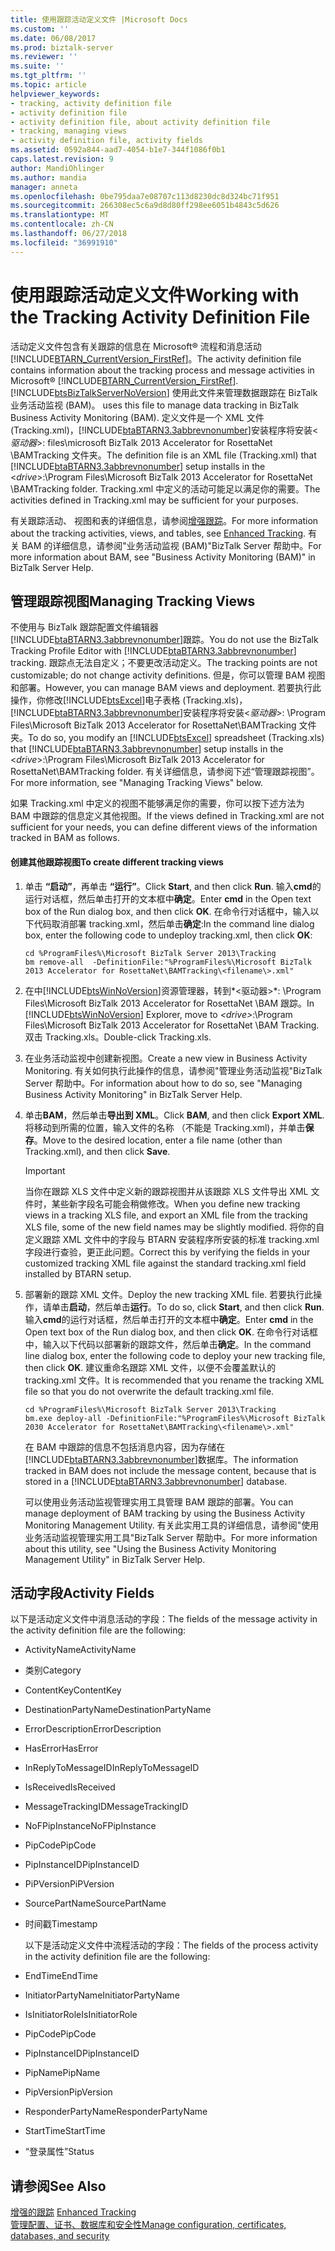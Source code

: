 ```yaml
---
title: 使用跟踪活动定义文件 |Microsoft Docs
ms.custom: ''
ms.date: 06/08/2017
ms.prod: biztalk-server
ms.reviewer: ''
ms.suite: ''
ms.tgt_pltfrm: ''
ms.topic: article
helpviewer_keywords:
- tracking, activity definition file
- activity definition file
- activity definition file, about activity definition file
- tracking, managing views
- activity definition file, activity fields
ms.assetid: 0592a844-aad7-4054-b1e7-344f1086f0b1
caps.latest.revision: 9
author: MandiOhlinger
ms.author: mandia
manager: anneta
ms.openlocfilehash: 0be795daa7e08707c113d8230dc8d324bc71f951
ms.sourcegitcommit: 266308ec5c6a9d8d80ff298ee6051b4843c5d626
ms.translationtype: MT
ms.contentlocale: zh-CN
ms.lasthandoff: 06/27/2018
ms.locfileid: "36991910"
---
```

# <a name="working-with-the-tracking-activity-definition-file"></a><span data-ttu-id="143d7-102">使用跟踪活动定义文件</span><span class="sxs-lookup"><span data-stu-id="143d7-102">Working with the Tracking Activity Definition File</span></span>
<span data-ttu-id="143d7-103">活动定义文件包含有关跟踪的信息在 Microsoft® 流程和消息活动[!INCLUDE[BTARN_CurrentVersion_FirstRef](../../includes/btarn-currentversion-firstref-md.md)]。</span><span class="sxs-lookup"><span data-stu-id="143d7-103">The activity definition file contains information about the tracking process and message activities in Microsoft® [!INCLUDE[BTARN_CurrentVersion_FirstRef](../../includes/btarn-currentversion-firstref-md.md)].</span></span> [!INCLUDE[btsBizTalkServerNoVersion](../../includes/btsbiztalkservernoversion-md.md)]<span data-ttu-id="143d7-104"> 使用此文件来管理数据跟踪在 BizTalk 业务活动监视 (BAM)。</span><span class="sxs-lookup"><span data-stu-id="143d7-104"> uses this file to manage data tracking in BizTalk Business Activity Monitoring (BAM).</span></span> <span data-ttu-id="143d7-105">定义文件是一个 XML 文件 (Tracking.xml)，[!INCLUDE[btaBTARN3.3abbrevnonumber](../../includes/btabtarn3-3abbrevnonumber-md.md)]安装程序将安装\<*驱动器*\>: files\microsoft BizTalk 2013 Accelerator for RosettaNet \BAMTracking 文件夹。</span><span class="sxs-lookup"><span data-stu-id="143d7-105">The definition file is an XML file (Tracking.xml) that [!INCLUDE[btaBTARN3.3abbrevnonumber](../../includes/btabtarn3-3abbrevnonumber-md.md)] setup installs in the \<*drive*\>:\Program Files\Microsoft BizTalk 2013 Accelerator for RosettaNet \BAMTracking folder.</span></span> <span data-ttu-id="143d7-106">Tracking.xml 中定义的活动可能足以满足你的需要。</span><span class="sxs-lookup"><span data-stu-id="143d7-106">The activities defined in Tracking.xml may be sufficient for your purposes.</span></span>  
  
 <span data-ttu-id="143d7-107">有关跟踪活动、 视图和表的详细信息，请参阅[增强跟踪](../../adapters-and-accelerators/accelerator-rosettanet/enhanced-tracking.md)。</span><span class="sxs-lookup"><span data-stu-id="143d7-107">For more information about the tracking activities, views, and tables, see [Enhanced Tracking](../../adapters-and-accelerators/accelerator-rosettanet/enhanced-tracking.md).</span></span> <span data-ttu-id="143d7-108">有关 BAM 的详细信息，请参阅"业务活动监视 (BAM)"BizTalk Server 帮助中。</span><span class="sxs-lookup"><span data-stu-id="143d7-108">For more information about BAM, see "Business Activity Monitoring (BAM)" in BizTalk Server Help.</span></span>  
  
## <a name="managing-tracking-views"></a><span data-ttu-id="143d7-109">管理跟踪视图</span><span class="sxs-lookup"><span data-stu-id="143d7-109">Managing Tracking Views</span></span>  
 <span data-ttu-id="143d7-110">不使用与 BizTalk 跟踪配置文件编辑器[!INCLUDE[btaBTARN3.3abbrevnonumber](../../includes/btabtarn3-3abbrevnonumber-md.md)]跟踪。</span><span class="sxs-lookup"><span data-stu-id="143d7-110">You do not use the BizTalk Tracking Profile Editor with [!INCLUDE[btaBTARN3.3abbrevnonumber](../../includes/btabtarn3-3abbrevnonumber-md.md)] tracking.</span></span> <span data-ttu-id="143d7-111">跟踪点无法自定义；不要更改活动定义。</span><span class="sxs-lookup"><span data-stu-id="143d7-111">The tracking points are not customizable; do not change activity definitions.</span></span> <span data-ttu-id="143d7-112">但是，你可以管理 BAM 视图和部署。</span><span class="sxs-lookup"><span data-stu-id="143d7-112">However, you can manage BAM views and deployment.</span></span> <span data-ttu-id="143d7-113">若要执行此操作，你修改[!INCLUDE[btsExcel](../../includes/btsexcel-md.md)]电子表格 (Tracking.xls)，[!INCLUDE[btaBTARN3.3abbrevnonumber](../../includes/btabtarn3-3abbrevnonumber-md.md)]安装程序将安装\<*驱动器*\>: \Program Files\Microsoft BizTalk 2013 Accelerator for RosettaNet\BAMTracking 文件夹。</span><span class="sxs-lookup"><span data-stu-id="143d7-113">To do so, you modify an [!INCLUDE[btsExcel](../../includes/btsexcel-md.md)] spreadsheet (Tracking.xls) that [!INCLUDE[btaBTARN3.3abbrevnonumber](../../includes/btabtarn3-3abbrevnonumber-md.md)] setup installs in the \<*drive*\>:\Program Files\Microsoft BizTalk 2013 Accelerator for RosettaNet\BAMTracking folder.</span></span> <span data-ttu-id="143d7-114">有关详细信息，请参阅下述“管理跟踪视图”。</span><span class="sxs-lookup"><span data-stu-id="143d7-114">For more information, see "Managing Tracking Views" below.</span></span>  
  
 <span data-ttu-id="143d7-115">如果 Tracking.xml 中定义的视图不能够满足你的需要，你可以按下述方法为 BAM 中跟踪的信息定义其他视图。</span><span class="sxs-lookup"><span data-stu-id="143d7-115">If the views defined in Tracking.xml are not sufficient for your needs, you can define different views of the information tracked in BAM as follows.</span></span>  
  
#### <a name="to-create-different-tracking-views"></a><span data-ttu-id="143d7-116">创建其他跟踪视图</span><span class="sxs-lookup"><span data-stu-id="143d7-116">To create different tracking views</span></span>  
  
1. <span data-ttu-id="143d7-117">单击 **“启动”**，再单击 **“运行”**。</span><span class="sxs-lookup"><span data-stu-id="143d7-117">Click **Start**, and then click **Run**.</span></span> <span data-ttu-id="143d7-118">输入**cmd**的运行对话框，然后单击打开的文本框中**确定**。</span><span class="sxs-lookup"><span data-stu-id="143d7-118">Enter **cmd** in the Open text box of the Run dialog box, and then click **OK**.</span></span> <span data-ttu-id="143d7-119">在命令行对话框中，输入以下代码取消部署 tracking.xml，然后单击**确定**:</span><span class="sxs-lookup"><span data-stu-id="143d7-119">In the command line dialog box, enter the following code to undeploy tracking.xml, then click **OK**:</span></span>  
  
   ```  
   cd %ProgramFiles%\Microsoft BizTalk Server 2013\Tracking  
   bm remove-all  -DefinitionFile:"%ProgramFiles%\Microsoft BizTalk 2013 Accelerator for RosettaNet\BAMTracking\<filename\>.xml"  
   ```  
  
2. <span data-ttu-id="143d7-120">在中[!INCLUDE[btsWinNoVersion](../../includes/btswinnoversion-md.md)]资源管理器，转到*\<驱动器\>*: \Program Files\Microsoft BizTalk 2013 Accelerator for RosettaNet \BAM 跟踪。</span><span class="sxs-lookup"><span data-stu-id="143d7-120">In [!INCLUDE[btsWinNoVersion](../../includes/btswinnoversion-md.md)] Explorer, move to *\<drive\>*:\Program Files\Microsoft BizTalk 2013 Accelerator for RosettaNet \BAM Tracking.</span></span> <span data-ttu-id="143d7-121">双击 Tracking.xls。</span><span class="sxs-lookup"><span data-stu-id="143d7-121">Double-click Tracking.xls.</span></span>  
  
3. <span data-ttu-id="143d7-122">在业务活动监视中创建新视图。</span><span class="sxs-lookup"><span data-stu-id="143d7-122">Create a new view in Business Activity Monitoring.</span></span> <span data-ttu-id="143d7-123">有关如何执行此操作的信息，请参阅"管理业务活动监视"BizTalk Server 帮助中。</span><span class="sxs-lookup"><span data-stu-id="143d7-123">For information about how to do so, see "Managing Business Activity Monitoring" in BizTalk Server Help.</span></span>  
  
4. <span data-ttu-id="143d7-124">单击**BAM**，然后单击**导出到 XML**。</span><span class="sxs-lookup"><span data-stu-id="143d7-124">Click **BAM**, and then click **Export XML**.</span></span> <span data-ttu-id="143d7-125">将移动到所需的位置，输入文件的名称 （不能是 Tracking.xml)，并单击**保存**。</span><span class="sxs-lookup"><span data-stu-id="143d7-125">Move to the desired location, enter a file name (other than Tracking.xml), and then click **Save**.</span></span>  
  
   > [!IMPORTANT]
   >  <span data-ttu-id="143d7-126">当你在跟踪 XLS 文件中定义新的跟踪视图并从该跟踪 XLS 文件导出 XML 文件时，某些新字段名可能会稍做修改。</span><span class="sxs-lookup"><span data-stu-id="143d7-126">When you define new tracking views in a tracking XLS file, and export an XML file from the tracking XLS file, some of the new field names may be slightly modified.</span></span> <span data-ttu-id="143d7-127">将你的自定义跟踪 XML 文件中的字段与 BTARN 安装程序所安装的标准 tracking.xml 字段进行查验，更正此问题。</span><span class="sxs-lookup"><span data-stu-id="143d7-127">Correct this by verifying the fields in your customized tracking XML file against the standard tracking.xml field installed by BTARN setup.</span></span>  
  
5. <span data-ttu-id="143d7-128">部署新的跟踪 XML 文件。</span><span class="sxs-lookup"><span data-stu-id="143d7-128">Deploy the new tracking XML file.</span></span> <span data-ttu-id="143d7-129">若要执行此操作，请单击**启动**，然后单击**运行**。</span><span class="sxs-lookup"><span data-stu-id="143d7-129">To do so, click **Start**, and then click **Run**.</span></span> <span data-ttu-id="143d7-130">输入**cmd**的运行对话框，然后单击打开的文本框中**确定**。</span><span class="sxs-lookup"><span data-stu-id="143d7-130">Enter **cmd** in the Open text box of the Run dialog box, and then click **OK**.</span></span> <span data-ttu-id="143d7-131">在命令行对话框中，输入以下代码以部署新的跟踪文件，然后单击**确定**。</span><span class="sxs-lookup"><span data-stu-id="143d7-131">In the command line dialog box, enter the following code to deploy your new tracking file, then click **OK**.</span></span> <span data-ttu-id="143d7-132">建议重命名跟踪 XML 文件，以便不会覆盖默认的 tracking.xml 文件。</span><span class="sxs-lookup"><span data-stu-id="143d7-132">It is recommended that you rename the tracking XML file so that you do not overwrite the default tracking.xml file.</span></span>  
  
   ```  
   cd %ProgramFiles%\Microsoft BizTalk Server 2013\Tracking  
   bm.exe deploy-all -DefinitionFile:"%ProgramFiles%\Microsoft BizTalk 2030 Accelerator for RosettaNet\BAMTracking\<filename\>.xml"  
   ```  
  
   <span data-ttu-id="143d7-133">在 BAM 中跟踪的信息不包括消息内容，因为存储在[!INCLUDE[btaBTARN3.3abbrevnonumber](../../includes/btabtarn3-3abbrevnonumber-md.md)]数据库。</span><span class="sxs-lookup"><span data-stu-id="143d7-133">The information tracked in BAM does not include the message content, because that is stored in a [!INCLUDE[btaBTARN3.3abbrevnonumber](../../includes/btabtarn3-3abbrevnonumber-md.md)] database.</span></span>  
  
   <span data-ttu-id="143d7-134">可以使用业务活动监视管理实用工具管理 BAM 跟踪的部署。</span><span class="sxs-lookup"><span data-stu-id="143d7-134">You can manage deployment of BAM tracking by using the Business Activity Monitoring Management Utility.</span></span> <span data-ttu-id="143d7-135">有关此实用工具的详细信息，请参阅"使用业务活动监视管理实用工具"BizTalk Server 帮助中。</span><span class="sxs-lookup"><span data-stu-id="143d7-135">For more information about this utility, see "Using the Business Activity Monitoring Management Utility" in BizTalk Server Help.</span></span>  
  
## <a name="activity-fields"></a><span data-ttu-id="143d7-136">活动字段</span><span class="sxs-lookup"><span data-stu-id="143d7-136">Activity Fields</span></span>  
 <span data-ttu-id="143d7-137">以下是活动定义文件中消息活动的字段：</span><span class="sxs-lookup"><span data-stu-id="143d7-137">The fields of the message activity in the activity definition file are the following:</span></span>  
  
- <span data-ttu-id="143d7-138">ActivityName</span><span class="sxs-lookup"><span data-stu-id="143d7-138">ActivityName</span></span>  
  
- <span data-ttu-id="143d7-139">类别</span><span class="sxs-lookup"><span data-stu-id="143d7-139">Category</span></span>  
  
- <span data-ttu-id="143d7-140">ContentKey</span><span class="sxs-lookup"><span data-stu-id="143d7-140">ContentKey</span></span>  
  
- <span data-ttu-id="143d7-141">DestinationPartyName</span><span class="sxs-lookup"><span data-stu-id="143d7-141">DestinationPartyName</span></span>  
  
- <span data-ttu-id="143d7-142">ErrorDescription</span><span class="sxs-lookup"><span data-stu-id="143d7-142">ErrorDescription</span></span>  
  
- <span data-ttu-id="143d7-143">HasError</span><span class="sxs-lookup"><span data-stu-id="143d7-143">HasError</span></span>  
  
- <span data-ttu-id="143d7-144">InReplyToMessageID</span><span class="sxs-lookup"><span data-stu-id="143d7-144">InReplyToMessageID</span></span>  
  
- <span data-ttu-id="143d7-145">IsReceived</span><span class="sxs-lookup"><span data-stu-id="143d7-145">IsReceived</span></span>  
  
- <span data-ttu-id="143d7-146">MessageTrackingID</span><span class="sxs-lookup"><span data-stu-id="143d7-146">MessageTrackingID</span></span>  
  
- <span data-ttu-id="143d7-147">NoFPipInstance</span><span class="sxs-lookup"><span data-stu-id="143d7-147">NoFPipInstance</span></span>  
  
- <span data-ttu-id="143d7-148">PipCode</span><span class="sxs-lookup"><span data-stu-id="143d7-148">PipCode</span></span>  
  
- <span data-ttu-id="143d7-149">PipInstanceID</span><span class="sxs-lookup"><span data-stu-id="143d7-149">PipInstanceID</span></span>  
  
- <span data-ttu-id="143d7-150">PiPVersion</span><span class="sxs-lookup"><span data-stu-id="143d7-150">PiPVersion</span></span>  
  
- <span data-ttu-id="143d7-151">SourcePartName</span><span class="sxs-lookup"><span data-stu-id="143d7-151">SourcePartName</span></span>  
  
- <span data-ttu-id="143d7-152">时间戳</span><span class="sxs-lookup"><span data-stu-id="143d7-152">Timestamp</span></span>  
  
  <span data-ttu-id="143d7-153">以下是活动定义文件中流程活动的字段：</span><span class="sxs-lookup"><span data-stu-id="143d7-153">The fields of the process activity in the activity definition file are the following:</span></span>  
  
- <span data-ttu-id="143d7-154">EndTime</span><span class="sxs-lookup"><span data-stu-id="143d7-154">EndTime</span></span>  
  
- <span data-ttu-id="143d7-155">InitiatorPartyName</span><span class="sxs-lookup"><span data-stu-id="143d7-155">InitiatorPartyName</span></span>  
  
- <span data-ttu-id="143d7-156">IsInitiatorRole</span><span class="sxs-lookup"><span data-stu-id="143d7-156">IsInitiatorRole</span></span>  
  
- <span data-ttu-id="143d7-157">PipCode</span><span class="sxs-lookup"><span data-stu-id="143d7-157">PipCode</span></span>  
  
- <span data-ttu-id="143d7-158">PipInstanceID</span><span class="sxs-lookup"><span data-stu-id="143d7-158">PipInstanceID</span></span>  
  
- <span data-ttu-id="143d7-159">PipName</span><span class="sxs-lookup"><span data-stu-id="143d7-159">PipName</span></span>  
  
- <span data-ttu-id="143d7-160">PipVersion</span><span class="sxs-lookup"><span data-stu-id="143d7-160">PipVersion</span></span>  
  
- <span data-ttu-id="143d7-161">ResponderPartyName</span><span class="sxs-lookup"><span data-stu-id="143d7-161">ResponderPartyName</span></span>  
  
- <span data-ttu-id="143d7-162">StartTime</span><span class="sxs-lookup"><span data-stu-id="143d7-162">StartTime</span></span>  
  
- <span data-ttu-id="143d7-163">“登录属性”</span><span class="sxs-lookup"><span data-stu-id="143d7-163">Status</span></span>  
  
## <a name="see-also"></a><span data-ttu-id="143d7-164">请参阅</span><span class="sxs-lookup"><span data-stu-id="143d7-164">See Also</span></span>  
 <span data-ttu-id="143d7-165">[增强的跟踪](../../adapters-and-accelerators/accelerator-rosettanet/enhanced-tracking.md) </span><span class="sxs-lookup"><span data-stu-id="143d7-165">[Enhanced Tracking](../../adapters-and-accelerators/accelerator-rosettanet/enhanced-tracking.md) </span></span>  
 [<span data-ttu-id="143d7-166">管理配置、证书、数据库和安全性</span><span class="sxs-lookup"><span data-stu-id="143d7-166">Manage configuration, certificates, databases, and security</span></span>](manage-configuration-certificates-databases-security.md)